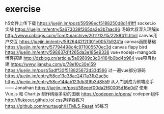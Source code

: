 # exercise
h5文件上传下载 https://juejin.im/post/59598ecf5188250d8d141fff
socket.io实战 https://juejin.im/entry/5a673039f265da3e3b7aac96
汤姆大叔深入理解js http://www.cnblogs.com/TomXu/archive/2011/12/15/2288411.html
canvas用户交互 https://juejin.im/entry/5926442f2f301e0057b9241a
canvas画图基础 https://juejin.im/entry/57794498c4c971005570ec3d
canvas flapy bird https://juejin.im/entry/598637d1f265da3e185e9336
vue+nodejs+mangodb博客搭建 http://dzblog.cn/article/5a69609c3c04164b0bd4b964
vue项目构建 https://www.jianshu.com/p/78e10c30e159
https://juejin.im/post/5adff30f518825672d33d596 过一遍vue部分源码
https://juejin.im/entry/58ce13c38ac2471a31b2ac5c https://juejin.im/entry/58ce144ab123db3f6b3d8559 从入门到成为前端高手—— Jonathan
https://juejin.im/post/58eeef00da2f60005d16e0d7 使用 Vue.js 和 Chart.js 制作绚丽多彩的图表
https://codepen.io/pens/ codepen组件
http://flukeout.github.io/ css选择器练习
https://github.com/murtaugh/HTML5-Reset h5练习
